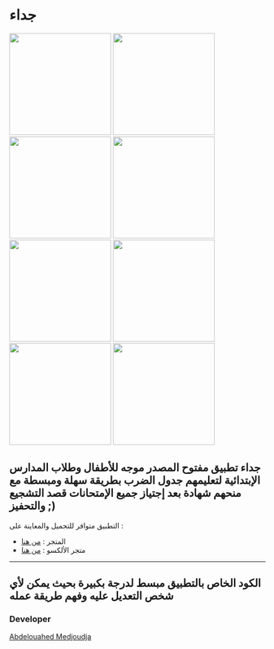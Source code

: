 # جداء

<kbd><img src="https://github.com/GeekAbdelouahed/juda/blob/master/screenshot/0.png" width="200"></kbd>
<kbd><img src="https://github.com/GeekAbdelouahed/juda/blob/master/screenshot/1.png" width="200"></kbd>
<kbd><img src="https://github.com/GeekAbdelouahed/juda/blob/master/screenshot/2.png" width="200"></kbd>
<kbd><img src="https://github.com/GeekAbdelouahed/juda/blob/master/screenshot/3.png" width="200"></kbd>
<kbd><img src="https://github.com/GeekAbdelouahed/juda/blob/master/screenshot/4.png" width="200"></kbd>
<kbd><img src="https://github.com/GeekAbdelouahed/juda/blob/master/screenshot/5.png" width="200"></kbd>
<kbd><img src="https://github.com/GeekAbdelouahed/juda/blob/master/screenshot/6.png" width="200"></kbd>
<kbd><img src="https://github.com/GeekAbdelouahed/juda/blob/master/screenshot/8.png" width="200"></kbd>

جداء تطبيق مفتوح المصدر موجه للأطفال وطلاب المدارس الإبتدائية لتعليمهم جدول الضرب بطريقة سهلة ومبسطة
مع منحهم شهادة بعد إجتياز جميع الإمتحانات قصد التشجيع والتحفيز ;)
---

التطبيق متوافر للتحميل والمعاينة على :
 - المتجر : [من هنا](https://play.google.com/store/apps/details?id=com.academyatinfo.multtable)
 - متجر الألكسو : [من هنا](http://store.alecsoapps.com/site/store/education/1254-)
 
 ---
 الكود الخاص بالتطبيق مبسط لدرجة بكبيرة بحيث يمكن لأي شخص التعديل عليه وفهم طريقة عمله
 ---
 ### Developer
[Abdelouahed Medjoudja](https://www.facebook.com/Th3GeekAbdelouahed)

